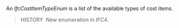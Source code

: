 ﻿An _IfcCostItemTypeEnum_ is a list of the available types of cost items.

> HISTORY&nbsp; New enumeration in IFC4.
